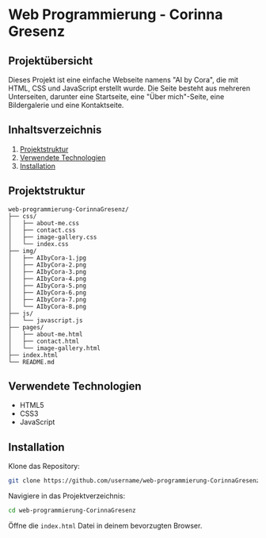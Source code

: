 # Web Programmierung - Corinna Gresenz

## Projektübersicht

Dieses Projekt ist eine einfache Webseite namens "AI by Cora", die mit HTML, CSS und JavaScript erstellt wurde. Die Seite besteht aus mehreren Unterseiten, darunter eine Startseite, eine "Über mich"-Seite, eine Bildergalerie und eine Kontaktseite.

## Inhaltsverzeichnis

1. [Projektstruktur](#projektstruktur)
2. [Verwendete Technologien](#verwendete-technologien)
3. [Installation](#installation)

## Projektstruktur

```plaintext
web-programmierung-CorinnaGresenz/
├── css/
│   ├── about-me.css
│   ├── contact.css
│   ├── image-gallery.css
│   └── index.css
├── img/
│   ├── AIbyCora-1.jpg
│   ├── AIbyCora-2.png
│   ├── AIbyCora-3.png
│   ├── AIbyCora-4.png
│   ├── AIbyCora-5.png
│   ├── AIbyCora-6.png
│   ├── AIbyCora-7.png
│   └── AIbyCora-8.png
├── js/
│   └── javascript.js
├── pages/
│   ├── about-me.html
│   ├── contact.html
│   └── image-gallery.html
├── index.html
└── README.md
```

## Verwendete Technologien

- HTML5
- CSS3
- JavaScript

## Installation

Klone das Repository:

```bash
git clone https://github.com/username/web-programmierung-CorinnaGresenz.git
```

Navigiere in das Projektverzeichnis:

```bash
cd web-programmierung-CorinnaGresenz
```

Öffne die `index.html` Datei in deinem bevorzugten Browser.
